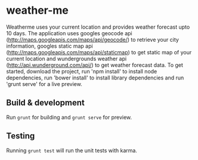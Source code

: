 # weather-me

Weatherme uses your current location and provides weather forecast upto 10 days. The application uses googles geocode api (http://maps.googleapis.com/maps/api/geocode/) to retrieve your city information, googles static map api (http://maps.googleapis.com/maps/api/staticmap) to get static map of your current location and wundergrounds weather api (http://api.wunderground.com/api/) to get weather forecast data. To get started, download the project, run 'npm install' to install node dependencies, run 'bower install' to install library dependencies and run 'grunt serve' for a live preview. 

## Build & development

Run `grunt` for building and `grunt serve` for preview.

## Testing

Running `grunt test` will run the unit tests with karma.
